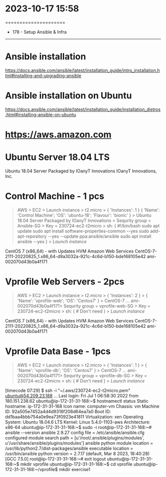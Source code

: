 # 2023-10-17    15:58
=====================


* 178 - Setup Ansible & Infra
-----------------------------
# Ansible installation
https://docs.ansible.com/ansible/latest/installation_guide/intro_installation.html#installing-and-upgrading-ansible

# Ansible installation on Ubuntu
https://docs.ansible.com/ansible/latest/installation_guide/installation_distros.html#installing-ansible-on-ubuntu


# https://aws.amazon.com
# Ubuntu Server 18.04 LTS
Ubuntu 18.04 Server Packaged by IOanyT Innovations
IOanyT Innovations, Inc.
# Control Machine - 1 pcs
> AWS > EC2 > Launch instance > t2.micro > { 'Instances': 1 }
    { 'Name': 'Control Machine'; 'OS': 'ubuntu-18'; 'Flavour': 'bionic' } >
    Ubuntu 18.04 Server Packaged by IOanyT Innovations >
    Sequrity group = Ansible-SG > Key = 230724-ec2-t2micro >
    sh: {
#!/bin/bash
sudo apt update
sudo apt install software-properties-common --yes
sudo add-apt-repository --yes --update ppa:ansible/ansible
sudo apt install ansible --yes
    }    > *Launch instance*
    
    
CentOS 7 (x86_64) - with Updates HVM
Amazon Web Services 
CentOS-7-2111-20220825_1.x86_64-d9a3032a-921c-4c6d-b150-bde168105e42
ami-002070d43b0a4f171
# Vprofile Web Servers - 2pcs
> AWS > EC2 > Launch instance > t2.micro > { 'Instances': 2 } >
    { 'Name': 'vprofile-web'; 'OS': 'Centos7' } >
    CentOS-7 ... ami-002070d43b0a4f171>
    Sequrity group = vprofile-web-SG > Key = 230724-ec2-t2micro >
    sh: { # Don't need }    > *Launch instance*

    
CentOS 7 (x86_64) - with Updates HVM
Amazon Web Services 
CentOS-7-2111-20220825_1.x86_64-d9a3032a-921c-4c6d-b150-bde168105e42
ami-002070d43b0a4f171
# Vprofile Data Base - 1pcs
> AWS > EC2 > Launch instance > t2.micro > { 'Instances': 1 } >
    { 'Name': 'vprofile-db'; 'OS': 'Centos7' } >
    CentOS-7 ... ami-002070d43b0a4f171>
    Sequrity group = vprofile-db-SG > Key = 230724-ec2-t2micro >
    sh: { # Don't need }    > *Launch instance*  
    
    

[timecode 07:29]
    $ ssh -i "~/.aws/230724-ec2-t2micro.pem" ubuntu@54.209.23.188
...
Last login: Fri Jul  1 06:58:30 2022 from 180.151.238.62
ubuntu@ip-172-31-31-168:~$ hostnamectl status
   Static hostname: ip-172-31-31-168
         Icon name: computer-vm
           Chassis: vm
        Machine ID: 92a505e7452a4d4d9316f208d64ea7a0
           Boot ID: dd1baa4bbb754a0e9ea73f0923e41811
    Virtualization: xen
  Operating System: Ubuntu 18.04.6 LTS
            Kernel: Linux 5.4.0-1103-aws
      Architecture: x86-64
ubuntu@ip-172-31-31-168:~$ sudo -i
root@ip-172-31-31-168:~# ansible --version
ansible 2.9.27
  config file = /etc/ansible/ansible.cfg
  configured module search path = [u'/root/.ansible/plugins/modules', u'/usr/share/ansible/plugins/modules']
  ansible python module location = /usr/lib/python2.7/dist-packages/ansible
  executable location = /usr/bin/ansible
  python version = 2.7.17 (default, Mar  8 2023, 18:40:28) [GCC 7.5.0]
root@ip-172-31-31-168:~# exit
logout
ubuntu@ip-172-31-31-168:~$ mkdir vprofile
ubuntu@ip-172-31-31-168:~$ cd vprofile
ubuntu@ip-172-31-31-168:~/vprofile$ mkdir exercise1



